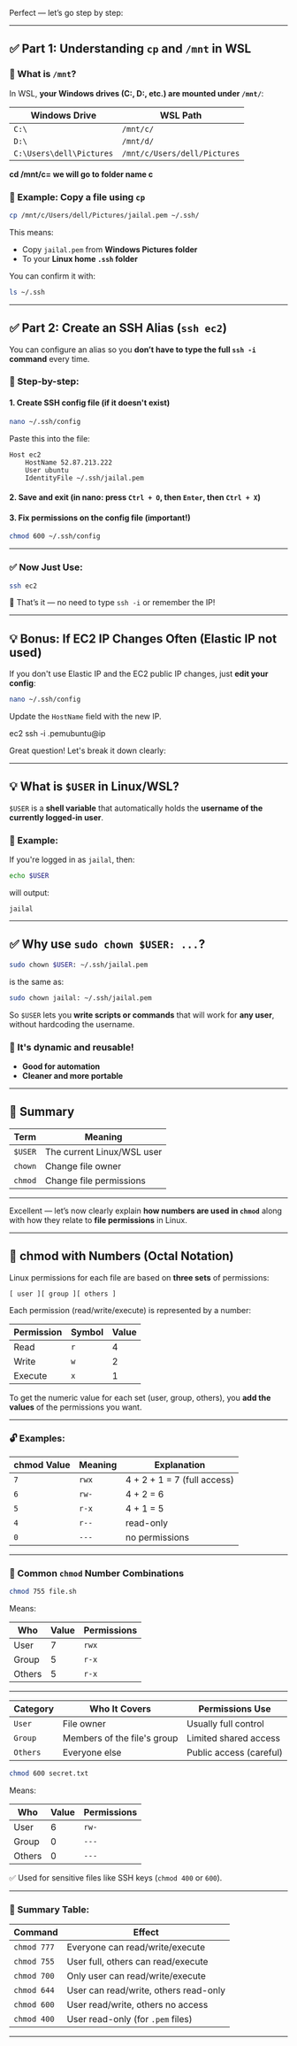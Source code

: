 Perfect — let’s go step by step:

---

## ✅ Part 1: **Understanding `cp` and `/mnt` in WSL**

### 📌 What is `/mnt`?

In WSL, **your Windows drives (C:, D:, etc.) are mounted under `/mnt/`**:

| Windows Drive            | WSL Path                     |
| ------------------------ | ---------------------------- |
| `C:\`                    | `/mnt/c/`                    |
| `D:\`                    | `/mnt/d/`                    |
| `C:\Users\dell\Pictures` | `/mnt/c/Users/dell/Pictures` |

**cd /mnt/c= we will go to folder name c**


### 🧱 Example: Copy a file using `cp`

```bash
cp /mnt/c/Users/dell/Pictures/jailal.pem ~/.ssh/
```

This means:

* Copy `jailal.pem` from **Windows Pictures folder**
* To your **Linux home `.ssh` folder**

You can confirm it with:

```bash
ls ~/.ssh
```

---

## ✅ Part 2: **Create an SSH Alias (`ssh ec2`)**

You can configure an alias so you **don’t have to type the full `ssh -i` command** every time.

### 🔧 Step-by-step:

#### 1. **Create SSH config file (if it doesn't exist)**

```bash
nano ~/.ssh/config
```

Paste this into the file:

```ssh
Host ec2
    HostName 52.87.213.222
    User ubuntu
    IdentityFile ~/.ssh/jailal.pem
```

#### 2. **Save and exit** (in nano: press `Ctrl + O`, then `Enter`, then `Ctrl + X`)

#### 3. **Fix permissions on the config file** (important!)

```bash
chmod 600 ~/.ssh/config
```

---

### ✅ Now Just Use:

```bash
ssh ec2
```

🎉 That’s it — no need to type `ssh -i` or remember the IP!

---

## 💡 Bonus: If EC2 IP Changes Often (Elastic IP not used)

If you don't use Elastic IP and the EC2 public IP changes, just **edit your config**:

```bash
nano ~/.ssh/config
```

Update the `HostName` field with the new IP.

ec2 ssh -i .pemubuntu@ip

Great question! Let's break it down clearly:

---

## 💡 What is `$USER` in Linux/WSL?

`$USER` is a **shell variable** that automatically holds the **username of the currently logged-in user**.

### 🔎 Example:

If you're logged in as `jailal`, then:

```bash
echo $USER
```

will output:

```
jailal
```

---

## ✅ Why use `sudo chown $USER: ...`?

```bash
sudo chown $USER: ~/.ssh/jailal.pem
```

is the same as:

```bash
sudo chown jailal: ~/.ssh/jailal.pem
```

So `$USER` lets you **write scripts or commands** that will work for **any user**, without hardcoding the username.

### 🔄 It's dynamic and reusable!

* **Good for automation**
* **Cleaner and more portable**

---

## 📌 Summary

| Term    | Meaning                    |
| ------- | -------------------------- |
| `$USER` | The current Linux/WSL user |
| `chown` | Change file owner          |
| `chmod` | Change file permissions    |

---

Excellent — let’s now clearly explain **how numbers are used in `chmod`** along with how they relate to **file permissions** in Linux.

---

## 🔢 chmod with Numbers (Octal Notation)

Linux permissions for each file are based on **three sets** of permissions:

```
[ user ][ group ][ others ]
```

Each permission (read/write/execute) is represented by a number:

| Permission | Symbol | Value |
| ---------- | ------ | ----- |
| Read       | `r`    | 4     |
| Write      | `w`    | 2     |
| Execute    | `x`    | 1     |

To get the numeric value for each set (user, group, others), you **add the values** of the permissions you want.

---

### 🔓 Examples:

| chmod Value | Meaning | Explanation                 |
| ----------- | ------- | --------------------------- |
| `7`         | `rwx`   | 4 + 2 + 1 = 7 (full access) |
| `6`         | `rw-`   | 4 + 2 = 6                   |
| `5`         | `r-x`   | 4 + 1 = 5                   |
| `4`         | `r--`   | read-only                   |
| `0`         | `---`   | no permissions              |

---

### 📘 Common `chmod` Number Combinations

```bash
chmod 755 file.sh
```

Means:

| Who    | Value | Permissions |
| ------ | ----- | ----------- |
| User   | 7     | `rwx`       |
| Group  | 5     | `r-x`       |
| Others | 5     | `r-x`       |

---
| Category | Who It Covers               | Permissions Use         |
| -------- | --------------------------- | ----------------------- |
| `User`   | File owner                  | Usually full control    |
| `Group`  | Members of the file's group | Limited shared access   |
| `Others` | Everyone else               | Public access (careful) |


```bash
chmod 600 secret.txt
```

Means:

| Who    | Value | Permissions |
| ------ | ----- | ----------- |
| User   | 6     | `rw-`       |
| Group  | 0     | `---`       |
| Others | 0     | `---`       |

✅ Used for sensitive files like SSH keys (`chmod 400` or `600`).

---

### 🧠 Summary Table:

| Command     | Effect                                |
| ----------- | ------------------------------------- |
| `chmod 777` | Everyone can read/write/execute       |
| `chmod 755` | User full, others can read/execute    |
| `chmod 700` | Only user can read/write/execute      |
| `chmod 644` | User can read/write, others read-only |
| `chmod 600` | User read/write, others no access     |
| `chmod 400` | User read-only (for `.pem` files)     |

---

